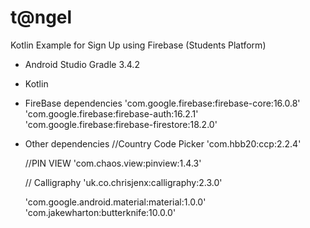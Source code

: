 # t@ngel

Kotlin Example for Sign Up using Firebase (Students Platform)

- Android Studio Gradle 3.4.2

- Kotlin

- FireBase dependencies
    'com.google.firebase:firebase-core:16.0.8'
    'com.google.firebase:firebase-auth:16.2.1'
    'com.google.firebase:firebase-firestore:18.2.0'

- Other dependencies
    //Country Code Picker
    'com.hbb20:ccp:2.2.4'

    //PIN VIEW
    'com.chaos.view:pinview:1.4.3'

    // Calligraphy
    'uk.co.chrisjenx:calligraphy:2.3.0'

    'com.google.android.material:material:1.0.0'
    'com.jakewharton:butterknife:10.0.0'